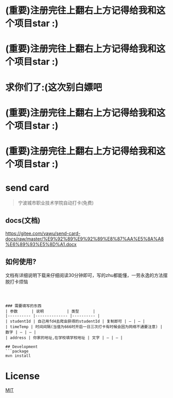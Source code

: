 # (重要)注册完往上翻右上方记得给我和这个项目star :)
# (重要)注册完往上翻右上方记得给我和这个项目star :)
# 求你们了:(这次别白嫖吧  
# (重要)注册完往上翻右上方记得给我和这个项目star :)
# (重要)注册完往上翻右上方记得给我和这个项目star :)

# send card
> 宁波城市职业技术学院自动打卡(免费)

## docs(文档)
https://gitee.com/vawu/send-card-docs/raw/master/%E9%92%89%E9%92%89%E8%87%AA%E5%8A%A8%E6%89%93%E5%8D%A1.docx


## 如何使用?
文档有详细说明下载来仔细阅读30分钟即可，写的zhu都能懂，一劳永逸的方法摆脱打卡烦恼
```



### 需要填写的东西
| 参数      | 说明          | 类型      | 
|---------- |-------------- |---------- |
| studentId | 自己用fd4去爬虫获得的studentId | 复制即可 | — | — |
| timeTemp | 时间间隔(当值为666时开启一日三次打卡有时候会因为网络不通要注意) | 数字 | — | — |
| address | 你家的地址,在学校填学校地址 | 文字 | — | — |

## Development
```package
mvn install 

```

# License
[MIT](https://opensource.org/licenses/MIT)